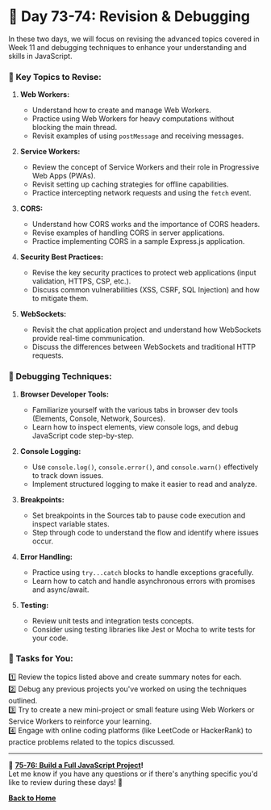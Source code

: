 
# **🔹 Day 73-74: Revision & Debugging**  

In these two days, we will focus on revising the advanced topics covered in Week 11 and debugging techniques to enhance your understanding and skills in JavaScript. 

### **🔸 Key Topics to Revise:**

1. **Web Workers:**
   - Understand how to create and manage Web Workers.
   - Practice using Web Workers for heavy computations without blocking the main thread.
   - Revisit examples of using `postMessage` and receiving messages.

2. **Service Workers:**
   - Review the concept of Service Workers and their role in Progressive Web Apps (PWAs).
   - Revisit setting up caching strategies for offline capabilities.
   - Practice intercepting network requests and using the `fetch` event.

3. **CORS:**
   - Understand how CORS works and the importance of CORS headers.
   - Revise examples of handling CORS in server applications.
   - Practice implementing CORS in a sample Express.js application.

4. **Security Best Practices:**
   - Revise the key security practices to protect web applications (input validation, HTTPS, CSP, etc.).
   - Discuss common vulnerabilities (XSS, CSRF, SQL Injection) and how to mitigate them.

5. **WebSockets:**
   - Revisit the chat application project and understand how WebSockets provide real-time communication.
   - Discuss the differences between WebSockets and traditional HTTP requests.

### **🔸 Debugging Techniques:**

1. **Browser Developer Tools:**
   - Familiarize yourself with the various tabs in browser dev tools (Elements, Console, Network, Sources).
   - Learn how to inspect elements, view console logs, and debug JavaScript code step-by-step.

2. **Console Logging:**
   - Use `console.log()`, `console.error()`, and `console.warn()` effectively to track down issues.
   - Implement structured logging to make it easier to read and analyze.

3. **Breakpoints:**
   - Set breakpoints in the Sources tab to pause code execution and inspect variable states.
   - Step through code to understand the flow and identify where issues occur.

4. **Error Handling:**
   - Practice using `try...catch` blocks to handle exceptions gracefully.
   - Learn how to catch and handle asynchronous errors with promises and async/await.

5. **Testing:**
   - Review unit tests and integration tests concepts.
   - Consider using testing libraries like Jest or Mocha to write tests for your code.

### **📝 Tasks for You:**

1️⃣ Review the topics listed above and create summary notes for each.  
2️⃣ Debug any previous projects you've worked on using the techniques outlined.  
3️⃣ Try to create a new mini-project or small feature using Web Workers or Service Workers to reinforce your learning.  
4️⃣ Engage with online coding platforms (like LeetCode or HackerRank) to practice problems related to the topics discussed.  

---

🎯 **[75-76: Build a Full JavaScript Project](../../week_12/day_75-76/)!**  
Let me know if you have any questions or if there's anything specific you'd like to review during these days! 🚀

[**Back to Home**](../../../)